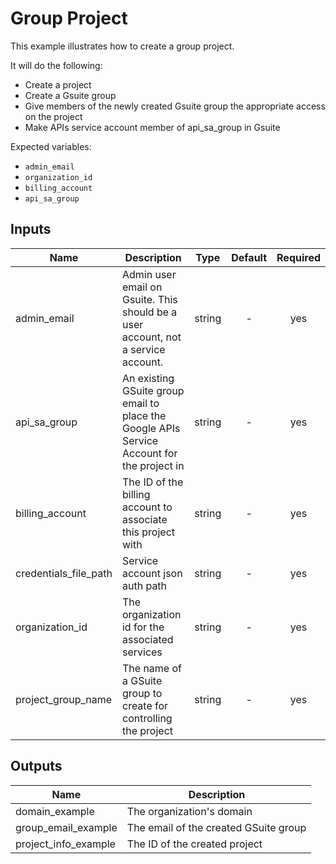 # Group Project

This example illustrates how to create a group project.

It will do the following:
- Create a project
- Create a Gsuite group
- Give members of the newly created Gsuite group the appropriate access on the project
- Make APIs service account member of api_sa_group in Gsuite

Expected variables:
- `admin_email`
- `organization_id`
- `billing_account`
- `api_sa_group`

[^]: (autogen_docs_start)

## Inputs

| Name | Description | Type | Default | Required |
|------|-------------|:----:|:-----:|:-----:|
| admin\_email | Admin user email on Gsuite. This should be a user account, not a service account. | string | - | yes |
| api\_sa\_group | An existing GSuite group email to place the Google APIs Service Account for the project in | string | - | yes |
| billing\_account | The ID of the billing account to associate this project with | string | - | yes |
| credentials\_file\_path | Service account json auth path | string | - | yes |
| organization\_id | The organization id for the associated services | string | - | yes |
| project\_group\_name | The name of a GSuite group to create for controlling the project | string | - | yes |

## Outputs

| Name | Description |
|------|-------------|
| domain\_example | The organization's domain |
| group\_email\_example | The email of the created GSuite group |
| project\_info\_example | The ID of the created project |

[^]: (autogen_docs_end)